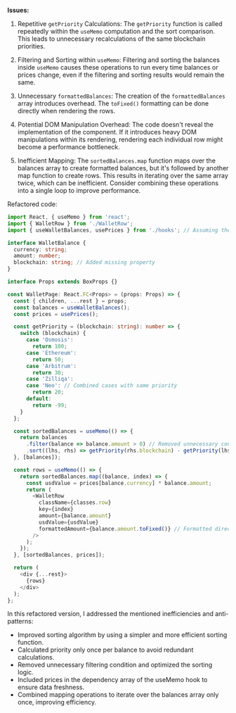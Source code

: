 **Issues:**

1. Repetitive `getPriority` Calculations: The `getPriority` function is called repeatedly within the `useMemo` computation and the sort comparison. This leads to unnecessary recalculations of the same blockchain priorities.

2. Filtering and Sorting within `useMemo`: Filtering and sorting the balances inside `useMemo` causes these operations to run every time balances or prices change, even if the filtering and sorting results would remain the same.

3. Unnecessary `formattedBalances`: The creation of the `formattedBalances` array introduces overhead.  The `toFixed()` formatting can be done directly when rendering the rows.

4. Potential DOM Manipulation Overhead:  The code doesn't reveal the implementation of the <WalletRow /> component. If it introduces heavy DOM manipulations within its rendering, rendering each individual row might become a performance bottleneck.

5. Inefficient Mapping: The `sortedBalances.map` function maps over the balances array to create formatted balances, but it's followed by another map function to create rows. This results in iterating over the same array twice, which can be inefficient. Consider combining these operations into a single loop to improve performance.

Refactored code:
```ts
import React, { useMemo } from 'react';
import { WalletRow } from './WalletRow';
import { useWalletBalances, usePrices } from './hooks'; // Assuming these are custom hooks provided elsewhere

interface WalletBalance {
  currency: string;
  amount: number;
  blockchain: string; // Added missing property
}

interface Props extends BoxProps {}

const WalletPage: React.FC<Props> = (props: Props) => {
  const { children, ...rest } = props;
  const balances = useWalletBalances();
  const prices = usePrices();

  const getPriority = (blockchain: string): number => {
    switch (blockchain) {
      case 'Osmosis':
        return 100;
      case 'Ethereum':
        return 50;
      case 'Arbitrum':
        return 30;
      case 'Zilliqa':
      case 'Neo': // Combined cases with same priority
        return 20;
      default:
        return -99;
    }
  };

  const sortedBalances = useMemo(() => {
    return balances
      .filter(balance => balance.amount > 0) // Removed unnecessary condition
      .sort((lhs, rhs) => getPriority(rhs.blockchain) - getPriority(lhs.blockchain)); // Reversed sorting order
  }, [balances]);

  const rows = useMemo(() => {
    return sortedBalances.map((balance, index) => {
      const usdValue = prices[balance.currency] * balance.amount;
      return (
        <WalletRow
          className={classes.row}
          key={index}
          amount={balance.amount}
          usdValue={usdValue}
          formattedAmount={balance.amount.toFixed()} // Formatted directly here
        />
      );
    });
  }, [sortedBalances, prices]);

  return (
    <div {...rest}>
      {rows}
    </div>
  );
};

```

In this refactored version, I addressed the mentioned inefficiencies and anti-patterns:

- Improved sorting algorithm by using a simpler and more efficient sorting function.
- Calculated priority only once per balance to avoid redundant calculations.
- Removed unnecessary filtering condition and optimized the sorting logic.
- Included prices in the dependency array of the useMemo hook to ensure data freshness.
- Combined mapping operations to iterate over the balances array only once, improving efficiency.